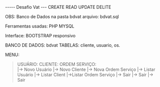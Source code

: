 ----- Desafio Vat ---
CREATE
READ
UPDATE
DELITE

OBS: Banco de Dados na pasta bdvat arquivo: bdvat.sql

Ferramentas usadas:
PHP
MYSQL

Interface: BOOTSTRAP
responsivo

BANCO DE DADOS: bdvat
TABELAS: cliente,  usuario, os.

MENU:
  >USUÁRIO:                  CLIENTE:                ORDEM SERVIÇO:     
    |-> Novo Usuário          |-> Novo Cliente        |-> Nova Ordem Serviço
    |-> Listar Usuário        |-> Listar Client       |->Listar Ordem Serviço
    |-> Sair                  |-> Sair                |-> Sair

